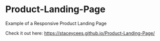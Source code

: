 # Product-Landing-Page

Example of a Responsive Product Landing Page

Check it out here:
https://staceycees.github.io/Product-Landing-Page/
